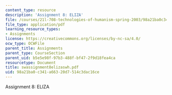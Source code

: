 ```yaml
---
content_type: resource
description: 'Assignment 8: ELIZA'
file: /courses/21l-708-technologies-of-humanism-spring-2003/98a21ba0c341a66320d7514c3dac16ce_swassignment8elizaswh.pdf
file_type: application/pdf
learning_resource_types:
- Assignments
license: https://creativecommons.org/licenses/by-nc-sa/4.0/
ocw_type: OCWFile
parent_title: Assignments
parent_type: CourseSection
parent_uid: b5e5e98f-97b3-488f-bf47-2f9d18fea4ca
resourcetype: Document
title: swassignment8elizaswh.pdf
uid: 98a21ba0-c341-a663-20d7-514c3dac16ce
---
```

Assignment 8: ELIZA